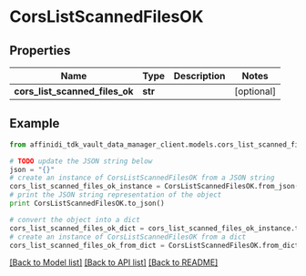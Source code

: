 # CorsListScannedFilesOK

## Properties

| Name                           | Type    | Description | Notes      |
| ------------------------------ | ------- | ----------- | ---------- |
| **cors_list_scanned_files_ok** | **str** |             | [optional] |

## Example

```python
from affinidi_tdk_vault_data_manager_client.models.cors_list_scanned_files_ok import CorsListScannedFilesOK

# TODO update the JSON string below
json = "{}"
# create an instance of CorsListScannedFilesOK from a JSON string
cors_list_scanned_files_ok_instance = CorsListScannedFilesOK.from_json(json)
# print the JSON string representation of the object
print CorsListScannedFilesOK.to_json()

# convert the object into a dict
cors_list_scanned_files_ok_dict = cors_list_scanned_files_ok_instance.to_dict()
# create an instance of CorsListScannedFilesOK from a dict
cors_list_scanned_files_ok_from_dict = CorsListScannedFilesOK.from_dict(cors_list_scanned_files_ok_dict)
```

[[Back to Model list]](../README.md#documentation-for-models) [[Back to API list]](../README.md#documentation-for-api-endpoints) [[Back to README]](../README.md)
